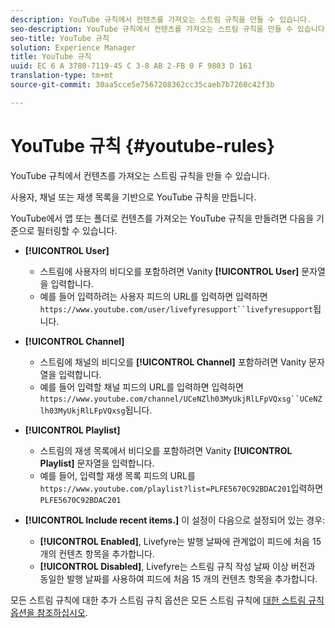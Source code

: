 ```yaml
---
description: YouTube 규칙에서 컨텐츠를 가져오는 스트림 규칙을 만들 수 있습니다.
seo-description: YouTube 규칙에서 컨텐츠를 가져오는 스트림 규칙을 만들 수 있습니다.
seo-title: YouTube 규칙
solution: Experience Manager
title: YouTube 규칙
uuid: EC 6 A 3780-7119-45 C 3-8 AB 2-FB 0 F 9803 D 161
translation-type: tm+mt
source-git-commit: 30aa5cce5e7567208362cc35caeb7b7260c42f3b

---
```



# YouTube 규칙 {#youtube-rules}

YouTube 규칙에서 컨텐츠를 가져오는 스트림 규칙을 만들 수 있습니다.

사용자, 채널 또는 재생 목록을 기반으로 YouTube 규칙을 만듭니다.

YouTube에서 앱 또는 폴더로 컨텐츠를 가져오는 YouTube 규칙을 만들려면 다음을 기준으로 필터링할 수 있습니다.

* **[!UICONTROL User]**
   * 스트림에 사용자의 비디오를 포함하려면 Vanity **[!UICONTROL User]** 문자열을 입력합니다.
   * 예를 들어 입력하려는 사용자 피드의 URL를 입력하면 입력하면 `https://www.youtube.com/user/livefyresupport``livefyresupport`됩니다.

* **[!UICONTROL Channel]**
   * 스트림에 채널의 비디오를 **[!UICONTROL Channel]** 포함하려면 Vanity 문자열을 입력합니다.
   * 예를 들어 입력할 채널 피드의 URL를 입력하면 입력하면 `https://www.youtube.com/channel/UCeNZlh03MyUkjRlLFpVQxsg``UCeNZlh03MyUkjRlLFpVQxsg`됩니다.

* **[!UICONTROL Playlist]**
   * 스트림의 재생 목록에서 비디오를 포함하려면 Vanity **[!UICONTROL Playlist]** 문자열을 입력합니다.
   * 예를 들어, 입력할 재생 목록 피드의 URL를 `https://www.youtube.com/playlist?list=PLFE5670C92BDAC201`입력하면 `PLFE5670C92BDAC201`

* **[!UICONTROL Include recent items.]** 이 설정이 다음으로 설정되어 있는 경우:
   * **[!UICONTROL Enabled]**, Livefyre는 발행 날짜에 관계없이 피드에 처음 15 개의 컨텐츠 항목을 추가합니다.
   * **[!UICONTROL Disabled]**, Livefyre는 스트림 규칙 작성 날짜 이상 버전과 동일한 발행 날짜를 사용하여 피드에 처음 15 개의 컨텐츠 항목을 추가합니다.

모든 스트림 규칙에 대한 추가 스트림 규칙 옵션은 모든 스트림 규칙에 [대한 스트림 규칙 옵션을 참조하십시오](../../c-streams/c-stream-rule-options-for-all-stream-rules.md#c_stream_rule_options_for_all_stream_rules).
